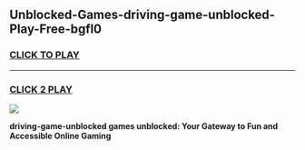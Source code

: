 
## Unblocked-Games-driving-game-unblocked-Play-Free-bgfl0
<h3>
<a href="https://premium76.site?title=driving-game-unblocked&ref=09A">CLICK TO PLAY</a></h3>
<hr>

<h3>
<a href="https://premium76.site?title=driving-game-unblocked&ref=09A">CLICK 2 PLAY</a>
  
</h3>

<a href="https://premium76.site?title=driving-game-unblocked&ref=09A"><img src="https://clearcache.store/games.png"></a>


**driving-game-unblocked games unblocked: Your Gateway to Fun and Accessible Online Gaming**
